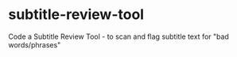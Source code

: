 # subtitle-review-tool
Code a Subtitle Review Tool - to scan and flag subtitle text for "bad words/phrases"
